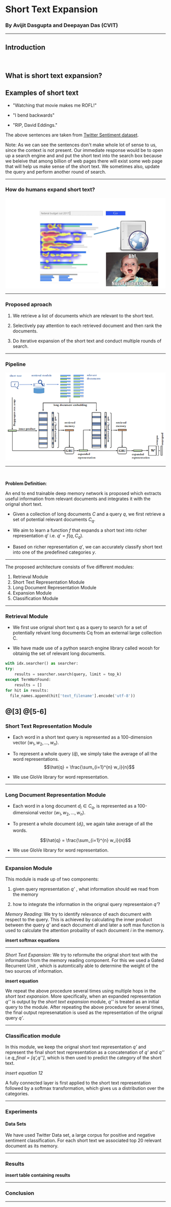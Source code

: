 # Short Text Expansion

### By Avijit Dasgupta and Deepayan Das (CVIT)

---

## Introduction

<br>

What is short text expansion?
---

## Examples of short text

* "Watching that movie makes me ROFL!"

* "I bend backwards"

* "RIP, David Eddings."

The above sentences are taken from [Twitter Sentiment dataset](http://thinknook.com/twitter-sentiment-analysis-training-corpus-dataset-2012-09-22/). 

Note:
As we can see the sentences don't make whole lot of sense to us, since the context is not present. Our immediate response would be to open up a search engine and and put the short text into the search box because we beleive that among billion of web pages there will exist some web page that will help us make sense of the short text. We sometimes also, update the query and perform another round of search.

---
### How do humans expand short text?
 
![flowchart](./TIR/flowchart.jpg)

---

### Proposed aproach

1. We retrieve a list of documents which are relevant to the short text.

2. Selectively pay attention to each retrieved document and then rank the documents.

3. Do iterative expansion of the short text and conduct multiple rounds of search.

---

### Pipeline
![flowchart](./TIR/model.png)

---

<br>

**Problem Definition**: 

An end to end trainable deep memory network is proposed which extracts useful information from relevant documents and integrates it with the orignal short text.


* Given a collection of long documents $C$ and a query $q$, we first retrieve a set of potential relevant documents $C_q$.

* We aim to learn a function $f$ that expands a short text into richer representation $q'$ i.e. $q'=f(q,C_q)$. 

* Based on richer representation $q'$, we can accurately classify short text into one of the predefined categories $y$.

---

The proposed architecture consists of five different modules:

1. Retrieval Module
2. Short Text Representation Module
3. Long Document Representation Module
4. Expansion Module
5. Classification Module

---

### Retrieval Module

* We first use orignal short text q as a query to search for a set of potentially relvant long documents Cq from an external large collection C.

* We have made use of a python search engine library called woosh for obtainig the set of relevant long documents.

``` python
with idx.searcher() as searcher:
try:
    results = searcher.search(query, limit = top_k)
except TermNotFound:
    results = []
for hit in results:
  file_names.append(hit['text_filename'].encode('utf-8'))
```
@[3]
@[5-6]
---
### Short Text Representation Module
* Each word in a short text query is represented as a 100-dimension vector ($w_1, w_2, ..., w_n$).

* To represent a whole query ($\hat{q}$), we simply take the average of all the word representations.
$$\hat{q} = \frac{\sum_{i=1}^{n} w_i}{n}$$
* We use GloVe library for word representation.
---

### Long Document Representation Module

* Each word in a long document $d_i\in C_q$, is represented as a 100-dimensional vector ($w_1, w_2, ..., w_n$).

* To present a whole document ($d_i$), we again take average of all the words.

$$\hat{q} = \frac{\sum_{i=1}^{n} w_i}{n}$$

* We use GloVe library for word representation.

---

### Expansion Module

This module is made up of two components:

1. given query representation *q'* , what information should we read from the memory

2. how to integrate the information in the orignal query representaion *q'*?

*Memory Reading*: We try to identify relevance of each document with respect to the query. This is achieved by calculating the inner product between the query *q'* and each document *di* and later a soft max function is used to calculate the attention probaility of each document *i* in the memory.

**insert softmax equations**

---

*Short Text Expansion*: We try to reformulte the orignal short text with the information from the memory reading component. For this we used a Gated Recurrent Unit , which is automtically able to determine the weight of the two sources of information.

**insert equation**

We repeat the above procedure several times using multiple hops in the *short text expansion*. More specifically, when an expanded representation *q''* is output by the *short text expansion* module, *q''* is treated as an initial query to the module. After repeating the above procedure for several times, the final output represenatation is used as the representation of the orignal query *q'*.

---
### Classification module

In this module, we keep the orignal short text representation *q'* and represent the final short text representation as a concatenation of *q'* and *q''* i.e 
*q_final = [q',q'']*, which is then used to predict the category of the short text.

*insert equation 12*

A fully connected layer is first applied to the short text representation followed by a 
softmax transformation, which gives us a distribution over the categories.

---

### Experiments

#### Data Sets

We have used Twitter Data set, a large corpus for positive and negative sentiment classification. For each short text we associated top 20 relevant document as its memory.

---
### Results

**insert table containing results**


---
### Conclusion


---

